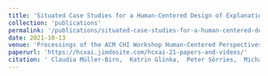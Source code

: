 ```yaml
---
title: 'Situated Case Studies for a Human-Centered Design of Explanation User Interfaces'
collection: 'publications'
permalink: '/publications/situated-case-studies-for-a-human-centered-design-of-explanation-user-interfaces'
date: 2021-10-13
venue: 'Processings of the ACM CHI Workshop Human-Centered Perspectives in Explainable AI'
paperurl: 'https://hcxai.jimdosite.com/hcxai-21-papers-and-videos/'
citation: ' Claudia Müller-Birn,  Katrin Glinka,  Peter Sörries,  Michael Tebbe,  Susanne Michl, "Situated Case Studies for a Human-Centered Design of Explanation User Interfaces." Processings of the ACM CHI Workshop Human-Centered Perspectives in Explainable AI, 2021.'
---
```


